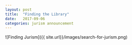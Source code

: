 ```yaml
---
layout: post
title:  "Finding the Library"
date:   2017-09-06
categories: jurism announcement
---
```




![Finding Jurism]({{ site.url}}/images/search-for-jurism.png)

